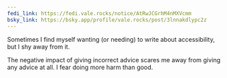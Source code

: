 ```yaml
---
fedi_link: https://fedi.vale.rocks/notice/AtRwJCGrhM4nMXVcmm
bsky_link: https://bsky.app/profile/vale.rocks/post/3lnnakdlypc2z
---
```


Sometimes I find myself wanting (or needing) to write about accessibility, but I shy away from it.

The negative impact of giving incorrect advice scares me away from giving any advice at all. I fear doing more harm than good.
